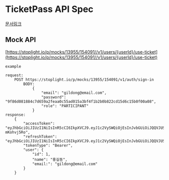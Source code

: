 # TicketPass API Spec

[문서링크](https://stoplight.io/p/docs/gh/tikketpass/ticketpass-api-spec)

## Mock API

[https://stoplight.io/p/mocks/13955/154091//v1/users/{userId}/use-ticket](https://stoplight.io/p/mocks/13955/154091//v1/users/{userId}/use-ticket)

```
example

request:
	POST https://stoplight.io/p/mocks/13955/154091/v1/auth/sign-in
		BODY:
			{
				"email": "gildong@email.com",
				"password": "9f86d081884c7d659a2feaa0c55ad015a3bf4f1b2b0b822cd15d6c15b0f00a08",
				"role": "PARTICIPANT"
			}
response:
	{
		"accessToken": "eyJhbGciOiJIUzI1NiIsInR5cCI6IkpXVCJ9.eyJ1c2VySWQiOjEsInJvbGUiOiJQQVJUSUNJUEFOVCIsImV4cCI6MTYwNjA5NzE0MDU0Nn0.t9E6KvykkkIvlivwlyQjG9E7kTu81GMfI-mKohvj5Ro",
		"refreshToken": "eyJhbGciOiJIUzI1NiIsInR5cCI6IkpXVCJ9.eyJ1c2VySWQiOjEsInJvbGUiOiJQQVJUSUNJUEFOVCIsImV4cCI6MTY4Mzg1NzE1OTc3M30.SWT55JmoheoYhgWSjV3LYMCxbVG22t52ODvQAJKZBD0",
		"tokenType": "Bearer",
		"user": {
   			"id": 1,
 			"name": "홍길동",
 			"email:": "gildong@email.com"
		}
	}
	
```
